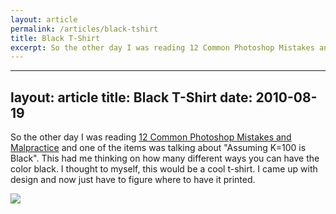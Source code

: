 ```yaml
---
layout: article
permalink: /articles/black-tshirt
title: Black T-Shirt
excerpt: So the other day I was reading 12 Common Photoshop Mistakes and Malpractice and one of the items was talking about "Assuming K=100 is Black".
---
```

---
layout: article
title: Black T-Shirt
date: 2010-08-19
---

<p>So the other day I was reading <a href="http://www.thedesigncubicle.com/2009/01/12-common-photoshop-mistakes-misuses-and-abuses/">12 Common Photoshop Mistakes and Malpractice</a> and one of the items was talking about "Assuming K=100 is Black". This had me thinking on how many different ways you can have the color black. I thought to myself, this would be a cool t-shirt. I came up with design and now just have to figure where to have it printed.</p>
<img src="/assets/black-shirt.png"/>
